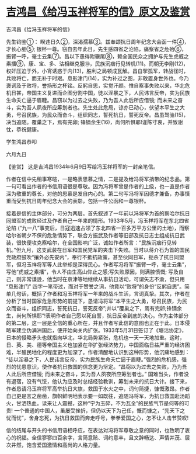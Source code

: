 # [吉鸿昌《给冯玉祥将军的信》原文及鉴赏](https://www.vrrw.net/wx/10269.html)

吉鸿昌《给冯玉祥将军的信》

先生钧鉴①： 睽违日久②，深渴孺慕③。兹奉颂抗日周年纪念大会函一件④，才长心细⑤; 银杯一尊。窃自去年此日，先生感四省之沦陷，痛察省之危殆⑥，振臂一呼，毫士云集⑦。昌以下愚得附骥尾⑧，赖全国民众之拥护与先生虎威之素播⑨，康、宝、多、沽相继克服⑩，民族沉痼行见转机(11)。而朝无李刚(12)，权奸压迫于外，小宵诱惑于内(13)，胜利之局顿成瓦解。昌自挈孤军，转战径时，兵败将亡，而无补于时艰。息影津门(14)，实为补过之图，非敢置身世外也。今乃褒词及于败将，誉扬形之杯铭。反躬自思，实觉汗颜。惟自察事失败以来，华北危机日甚，帝国主义复进而企图分割中国，徒以淫暴之下，人民讳言反帝，实为民族生命夭亡逼于眉睫。昌窃以为过去之失败，乃为吾人此后所应借镜; 而未来之奋斗，实为吾人夙夜所应筹划者也。先生处此危局，谅亦已动心，伏望本平生之大勇，号召民族，为民众而奋斗，组织同志，誓死抗日，誓死反帝。昌虽驽骀(15)，决当追随。覆巢之下，焉有完卵; 锋镝余生(16)，尚何所惧耶!谨陈寸衷，并致谢忱，恭祝健康。

学生鸿昌恭叩

六月九日



【鉴赏】 这是吉鸿昌1934年6月9日写给冯玉祥将军的一封亲笔信。

作者在信中先稍事寒暄，一是略表思慕之情，二是提及给冯将军捎带的纪念品。第一句可看出作者的书信用语很是尊敬。因为冯将军曾是作者的上级，也一直是作者深为敬重的尊长，对他的思慕是发自内心的。第二句写冯将军因德才兼备，办事慎重而受到抗日周年纪念大会的表彰，包括一件公函和一尊银杯。

接着是信的主体部分，可分为两层。首先叙述了一年前以冯将军为首的察哈尔抗日同盟军的成败经过及作者自己一年来的情形。1933年5月，冯玉祥将军在东北四省沦陷 (“九一八”事变后，日寇迅速占领了东北四省一百多万平方公里的土地)，而察哈尔省朝夕不保的危急情势下，联合方振武及作者等旧部及抗日志士组成抗日武装，很快便攻克察哈尔，在全国影响广泛，诚如作者所言：“民族沉痼行见转机。”但九月，这支武装在日军和国民党军的夹击下失败。当时以蒋介石为首的国民党政府鼓吹“攘外必先安内”，奉行不抵抗政策，甚至伙同日军，扼杀了抗日同盟军，但冯玉祥将军等人此举却是深得民心。作者写冯将军“振臂一呼，毫士云集”，写他“虎威之素播”，令人不由生高山仰止之感;写失败原因，则满腔愤慨; 写及自己，则非常谦逊，他当时在京津等地继续从事抗日活动，可谓矢志不渝，但只用 “息影津门” 四字一笔带过，而对于赞誉之词，他竟以“败将”的身份“反躬自思”。简单几句话，概括了作者和冯玉祥将军一年来的战斗生活，言词真挚。其次，作者在分析了当时国家危急形势的前提下，恳请冯将军“本平生之大勇，号召民族，为民众而奋斗，组织同志，誓死抗日，誓死反帝”;并以“覆巢之下，焉有完卵;锋镝余生，尚何所惧耶”!表明作者自己愿以死自誓，抗日反帝到底的决心。作为主体部分的第二层，这一层是全信的重心所在，并且作者写此信的意图也正在于此。日本侵略军建立伪满洲国后，便开始向关内扩张。1933年5月31日签订了《塘沽协定》，日本的侵略矛头也就指向华北，华北局势紧张，危机也一天一天地加重。这时，日、英、美、德等帝国主义也加紧在华扩张经济势力，中国面临日益严重的经济困难，半殖民地化的程度更为加深了。作者清醒地认识到这种形势，他沉痛地感到： “徒以淫暴之下，人民讳言反帝，实为民族生命夭亡逼于眉睫。”强烈的危机感，强烈的忧患意识，使作者抗日救国的信念更为坚定。“昌窃以为过去之失败，乃为吾人此后所应借镜; 而未来之奋斗，实为吾人夙夜所应筹划者也。” 国难当头，作者没有退宿，没有气馁，他认为应及时总结经验教训，筹划未来的抗日大计。接下来，作者恳请冯玉祥将军高举抗日大旗，救国于水火之中，词句简捷，慷慨激昂。作者自己更是言之凿凿，旗帜鲜明地表示要一如既往，追随冯将军，为抗日救国赴汤蹈火，甘洒热血。读来让人震撼，这种“宁为玉碎，不为瓦全”的民族气节是何等的可贵! 一个普通的中国人，虽屡受挫折，但仍以天下为己任，慨而慷之，“先天下之忧而忧”，舍身忘死，为抗日救国而奔走呼号，拳拳爱国之心，怎不让人击节赞叹!

信的结尾与开头的书信用语相呼应，在表达对冯将军尊敬之意的同时，也致明了衷心的祝福。全信寥寥四百余字，言简意赅、词约意丰，且文辞畅达、声情并茂、层次井然，饱含爱国激情和高尚的人格力量。

